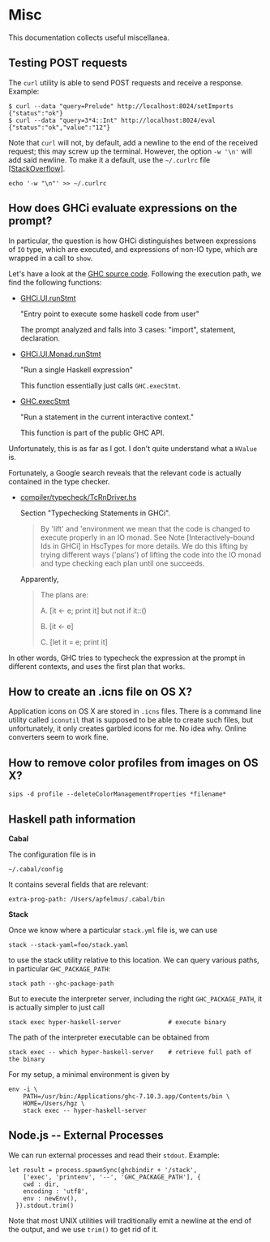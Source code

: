 Misc
=====

This documentation collects useful miscellanea.

Testing POST requests
---------------------

The `curl` utility is able to send POST requests and receive a response. Example:

    $ curl --data "query=Prelude" http://localhost:8024/setImports
    {"status":"ok"}
    $ curl --data "query=3*4::Int" http://localhost:8024/eval
    {"status":"ok","value":"12"}

Note that `curl` will not, by default, add a newline to the end of the received request; this may screw up the terminal. However, the option `-w '\n'` will add said newline. To make it a default, use the `~/.curlrc` file [[StackOverflow]][12849584].

    echo '-w "\n"' >> ~/.curlrc

  [12849584]: http://stackoverflow.com/questions/12849584/automatically-add-newline-at-end-of-curl-response-body


How does GHCi evaluate expressions on the prompt?
-------------------------------------------------

In particular, the question is how GHCi distinguishes between expressions of `IO` type, which are executed, and expressions of non-IO type, which are wrapped in a call to `show`.

Let's have a look at the [GHC source code](https://github.com/ghc/ghc). Following the execution path, we find the following functions:

* [GHCi.UI.runStmt](https://github.com/ghc/ghc/blob/ghc-8.0/ghc/GHCi/UI.hs#L941)

    "Entry point to execute some haskell code from user"

    The prompt analyzed and falls into 3 cases: "import", statement, declaration.

* [GHCi.UI.Monad.runStmt](https://github.com/ghc/ghc/blob/ghc-8.0/ghc/GHCi/UI/Monad.hs#L310)

    "Run a single Haskell expression"

    This function essentially just calls `GHC.execStmt`.

* [GHC.execStmt](https://github.com/ghc/ghc/blob/master/compiler/main/InteractiveEval.hs#L164)

    "Run a statement in the current interactive context."

    This function is part of the public GHC API.

Unfortunately, this is as far as I got. I don't quite understand what a `HValue` is.

Fortunately, a Google search reveals that the relevant code is actually contained in the type checker.

* [compiler/typecheck/TcRnDriver.hs](https://github.com/ghc/ghc/blob/ghc-8.0/compiler/typecheck/TcRnDriver.hs#L1737)

    Section "Typechecking Statements in GHCi".

    > By 'lift' and 'environment we mean that the code is changed to
    execute properly in an IO monad. See Note [Interactively-bound Ids
    in GHCi] in HscTypes for more details. We do this lifting by trying
    different ways ('plans') of lifting the code into the IO monad and
    type checking each plan until one succeeds.

    Apparently,

    > The plans are:
    >
    > A. [it <- e; print it]     but not if it::()
    >
    > B. [it <- e]
    >
    > C. [let it = e; print it]

In other words, GHC tries to typecheck the expression at the prompt in different contexts, and uses the first plan that works.


How to create an .icns file on OS X?
------------------------------------

Application icons on OS X are stored in `.icns` files. There is a command line utility called `iconutil` that is supposed to be able to create such files, but unfortunately, it only creates garbled icons for me. No idea why. Online converters seem to work fine.

How to remove color profiles from images on OS X?
-------------------------------------------------

    sips -d profile --deleteColorManagementProperties *filename*


Haskell path information
------------------------

**Cabal**

The configuration file is in 

    ~/.cabal/config

It contains several fields that are relevant:

    extra-prog-path: /Users/apfelmus/.cabal/bin


**Stack**

Once we know where a particular `stack.yml` file is, we can use

    stack --stack-yaml=foo/stack.yaml

to use the stack utility relative to this location. We can query various paths, in particular `GHC_PACKAGE_PATH`:

    stack path --ghc-package-path

But to execute the interpreter server, including the right `GHC_PACKAGE_PATH`, it is actually simpler to just call

    stack exec hyper-haskell-server             # execute binary

The path of the interpreter executable can be obtained from

    stack exec -- which hyper-haskell-server    # retrieve full path of the binary 

For my setup, a minimal environment is given by

    env -i \
        PATH=/usr/bin:/Applications/ghc-7.10.3.app/Contents/bin \
        HOME=/Users/hgz \
        stack exec -- hyper-haskell-server


Node.js -- External Processes
-----------------------------

We can run external processes and read their `stdout`. Example:

    let result = process.spawnSync(ghcbindir + '/stack',
        ['exec', 'printenv', '--', 'GHC_PACKAGE_PATH'], {
        cwd : dir,
        encoding : 'utf8',
        env : newEnv(),
      }).stdout.trim()

Note that most UNIX utilities will traditionally emit a newline at the end of the output, and we use `trim()` to get rid of it.